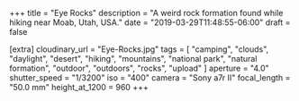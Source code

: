 +++
title = "Eye Rocks"
description = "A weird rock formation found while hiking near Moab, Utah, USA."
date = "2019-03-29T11:48:55-06:00"
draft = false

[extra]
cloudinary_url = "Eye-Rocks.jpg"
tags = [
  "camping",
  "clouds",
  "daylight",
  "desert",
  "hiking",
  "mountains",
  "national park",
  "natural formation",
  "outdoor",
  "outdoors",
  "rocks",
  "upload"
]
aperture = "4.0"
shutter_speed = "1/3200"
iso = "400"
camera = "Sony a7r II"
focal_length = "50.0 mm"
height_at_1200 = 960
+++
